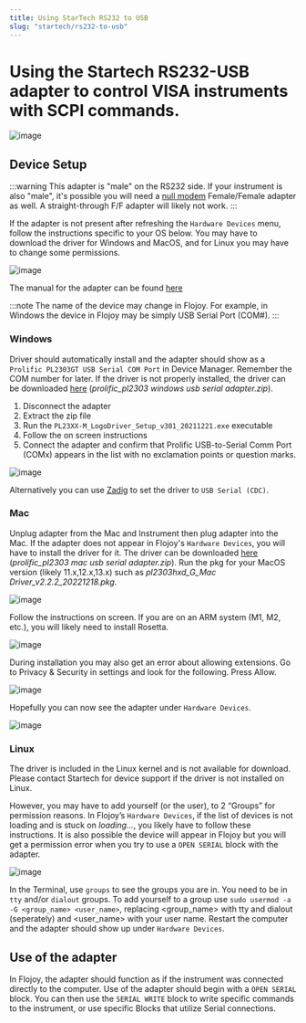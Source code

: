 ```yaml
---
title: Using StarTech RS232 to USB
slug: "startech/rs232-to-usb"
---
```



# Using the Startech RS232-USB adapter to control VISA instruments with SCPI commands.

![image](https://res.cloudinary.com/dhopxs1y3/image/upload/v1706634427/flojoy-docs/rs232/rs232-adapter.jpg)

## Device Setup

:::warning
This adapter is "male" on the RS232 side. If your instrument is also "male", it's possible you will need a [null modem](https://en.wikipedia.org/wiki/Null_modem) Female/Female adapter as well. A straight-through F/F adapter will likely not work.
:::

If the adapter is not present after refreshing the `Hardware Devices` menu, follow the instructions specific to your OS below. You may have to download the driver for Windows and MacOS, and for Linux you may have to change some permissions.

![image](https://res.cloudinary.com/dhopxs1y3/image/upload/v1706634425/flojoy-docs/rs232/rs232-website-drivers.png)

The manual for the adapter can be found [here](https://sgcdn.startech.com/005329/media/sets/ICUSB232V2_Manual/ICUSB232V2_QSG.pdf)

:::note
The name of the device may change in Flojoy. For example, in Windows the device in Flojoy may be simply USB Serial Port (COM#).
:::

### Windows

Driver should automatically install and the adapter should show as a `Prolific PL2303GT USB Serial COM Port` in Device Manager. Remember the COM number for later. If the driver is not properly installed, the driver can be downloaded [here](https://www.startech.com/en-us/cards-adapters/icusb232v2) (*prolific_pl2303 windows usb serial adapter.zip*).

1. Disconnect the adapter
2. Extract the zip file
3. Run the `PL23XX-M_LogoDriver_Setup_v301_20211221.exe` executable
4. Follow the on screen instructions
5. Connect the adapter and confirm that Prolific USB-to-Serial Comm Port (COMx) appears in the list with no exclamation points or question marks.

![image](https://res.cloudinary.com/dhopxs1y3/image/upload/v1706634426/flojoy-docs/rs232/rs232-win-device.png)

Alternatively you can use [Zadig](https://zadig.akeo.ie/) to set the driver to `USB Serial (CDC)`.

### Mac

Unplug adapter from the Mac and Instrument then plug adapter into the Mac. If the adapter does not appear in Flojoy's `Hardware Devices`, you will have to install the driver for it. The driver can be downloaded [here](https://www.startech.com/en-us/cards-adapters/icusb232v2) (*prolific_pl2303 mac usb serial adapter.zip*). Run the pkg for your MacOS version (likely 11.x,12.x,13.x) such as *pl2303hxd_G_Mac Driver_v2.2.2_20221218.pkg*.

![image](https://res.cloudinary.com/dhopxs1y3/image/upload/v1706631245/flojoy-docs/rs232/rs232-mac-drivername.png)

Follow the instructions on screen. If you are on an ARM system (M1, M2, etc.), you will likely need to install Rosetta.

![image](https://res.cloudinary.com/dhopxs1y3/image/upload/v1706631246/flojoy-docs/rs232/rs232-mac-rosetta.png)

During installation you may also get an error about allowing extensions. Go to Privacy & Security in settings and look for the following. Press Allow.

![image](https://res.cloudinary.com/dhopxs1y3/image/upload/v1706631244/flojoy-docs/rs232/rs232-mac-allow.png)

Hopefully you can now see the adapter under `Hardware Devices`.

![image](https://res.cloudinary.com/dhopxs1y3/image/upload/v1706631245/flojoy-docs/rs232/rs232-mac-flojoy.png)

### Linux

The driver is included in the Linux kernel and is not available for download. Please contact Startech for device support if the driver is not installed on Linux.

However, you may have to add yourself (or the user), to 2 “Groups” for permission reasons. In Flojoy’s `Hardware Devices`, if the list of devices is not loading and is stuck on *loading…*, you likely have to follow these instructions. It is also possible the device will appear in Flojoy but you will get a permission error when you try to use a `OPEN SERIAL` block with the adapter.

![image](https://res.cloudinary.com/dhopxs1y3/image/upload/v1706134280/flojoy-docs/prologix/linux-loading.png)

In the Terminal, use `groups` to see the groups you are in. You need to be in `tty` and/or `dialout` groups. To add yourself to a group use `sudo usermod -a -G <group_name> <user_name>`, replacing <group_name> with tty and dialout (seperately) and <user_name> with your user name. Restart the computer and the adapter should show up under `Hardware Devices`.

## Use of the adapter

In Flojoy, the adapter should function as if the instrument was connected directly to the computer. Use of the adapter should begin with a `OPEN SERIAL` block. You can then use the `SERIAL WRITE` block to write specific commands to the instrument, or use specific Blocks that utilize Serial connections.
